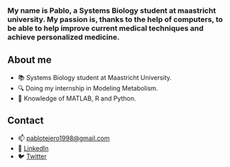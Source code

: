 ### My name is Pablo, a Systems Biology student at maastricht university. My passion is, thanks to the help of computers, to be able to help improve current medical techniques and achieve personalized medicine.

## About me
- 📚 Systems Biology student at Maastricht University.
- 🔍 Doing my internship in Modeling Metabolism.
- 🌱 Knowledge of MATLAB, R and Python.

## Contact
- 📫 [pablotejero1998@gmail.com](mailto:pablotejero1998@gmail.com)
- 💼 [LinkedIn](https://www.linkedin.com/in/pablo-tejero/)
- 🐦 [Twitter](tu-enlace-de-twitter)
